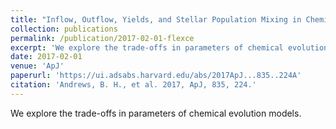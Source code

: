 ```yaml
---
title: "Inflow, Outflow, Yields, and Stellar Population Mixing in Chemical Evolution Models"
collection: publications
permalink: /publication/2017-02-01-flexce
excerpt: 'We explore the trade-offs in parameters of chemical evolution models.'
date: 2017-02-01
venue: 'ApJ'
paperurl: 'https://ui.adsabs.harvard.edu/abs/2017ApJ...835..224A'
citation: 'Andrews, B. H., et al. 2017, ApJ, 835, 224.'
---
```

We explore the trade-offs in parameters of chemical evolution models.
